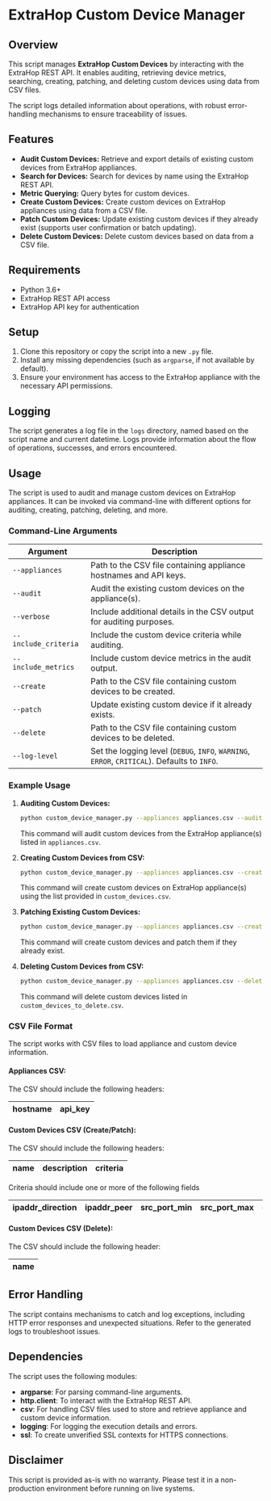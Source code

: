 # ExtraHop Custom Device Manager

## Overview

This script manages **ExtraHop Custom Devices** by interacting with the ExtraHop REST API. It enables auditing, retrieving device metrics, searching, creating, patching, and deleting custom devices using data from CSV files.

The script logs detailed information about operations, with robust error-handling mechanisms to ensure traceability of issues.

## Features

- **Audit Custom Devices:** Retrieve and export details of existing custom devices from ExtraHop appliances.
- **Search for Devices:** Search for devices by name using the ExtraHop REST API.
- **Metric Querying:** Query bytes for custom devices.
- **Create Custom Devices:** Create custom devices on ExtraHop appliances using data from a CSV file.
- **Patch Custom Devices:** Update existing custom devices if they already exist (supports user confirmation or batch updating).
- **Delete Custom Devices:** Delete custom devices based on data from a CSV file.

## Requirements

- Python 3.6+
- ExtraHop REST API access
- ExtraHop API key for authentication

## Setup

1. Clone this repository or copy the script into a new `.py` file.
2. Install any missing dependencies (such as `argparse`, if not available by default).
3. Ensure your environment has access to the ExtraHop appliance with the necessary API permissions.

## Logging

The script generates a log file in the `logs` directory, named based on the script name and current datetime. Logs provide information about the flow of operations, successes, and errors encountered.

## Usage

The script is used to audit and manage custom devices on ExtraHop appliances. It can be invoked via command-line with different options for auditing, creating, patching, deleting, and more.

### Command-Line Arguments

| Argument             | Description                                                                                 |
|----------------------|---------------------------------------------------------------------------------------------|
| `--appliances`       | Path to the CSV file containing appliance hostnames and API keys.                           |
| `--audit`            | Audit the existing custom devices on the appliance(s).                                      |
| `--verbose`          | Include additional details in the CSV output for auditing purposes.                         |
| `--include_criteria` | Include the custom device criteria while auditing.                                          |
| `--include_metrics`  | Include custom device metrics in the audit output.                                          |
| `--create`           | Path to the CSV file containing custom devices to be created.                               |
| `--patch`            | Update existing custom device if it already exists.                                         |
| `--delete`           | Path to the CSV file containing custom devices to be deleted.                               |
| `--log-level`        | Set the logging level (`DEBUG`, `INFO`, `WARNING`, `ERROR`, `CRITICAL`). Defaults to `INFO`.|

### Example Usage

1. **Auditing Custom Devices:**

    ```sh
    python custom_device_manager.py --appliances appliances.csv --audit --verbose --include_criteria --include_metrics
    ```

    This command will audit custom devices from the ExtraHop appliance(s) listed in `appliances.csv`.

2. **Creating Custom Devices from CSV:**

    ```sh
    python custom_device_manager.py --appliances appliances.csv --create custom_devices.csv
    ```

    This command will create custom devices on ExtraHop appliance(s) using the list provided in `custom_devices.csv`.

3. **Patching Existing Custom Devices:**

    ```sh
    python custom_device_manager.py --appliances appliances.csv --create custom_devices.csv --patch
    ```

    This command will create custom devices and patch them if they already exist.

4. **Deleting Custom Devices from CSV:**

    ```sh
    python custom_device_manager.py --appliances appliances.csv --delete custom_devices_to_delete.csv
    ```

    This command will delete custom devices listed in `custom_devices_to_delete.csv`.

### CSV File Format

The script works with CSV files to load appliance and custom device information.

#### Appliances CSV:

The CSV should include the following headers:

| hostname    | api_key |
|-------------|---------|

#### Custom Devices CSV (Create/Patch):

The CSV should include the following headers:

| name | description | criteria |
|------|-------------|----------|

Criteria should include one or more of the following fields

| ipaddr_direction | ipaddr_peer | src_port_min | src_port_max | dst_port_min | dst_port_max | vlan_min | vlan_max |
|------------------|-------------|--------------|--------------|--------------|--------------|----------|----------|

#### Custom Devices CSV (Delete):

The CSV should include the following header:

| name |
|------|

## Error Handling

The script contains mechanisms to catch and log exceptions, including HTTP error responses and unexpected situations. Refer to the generated logs to troubleshoot issues.

## Dependencies

The script uses the following modules:

- **argparse**: For parsing command-line arguments.
- **http.client**: To interact with the ExtraHop REST API.
- **csv**: For handling CSV files used to store and retrieve appliance and custom device information.
- **logging**: For logging the execution details and errors.
- **ssl**: To create unverified SSL contexts for HTTPS connections.

## Disclaimer

This script is provided as-is with no warranty. Please test it in a non-production environment before running on live systems.

